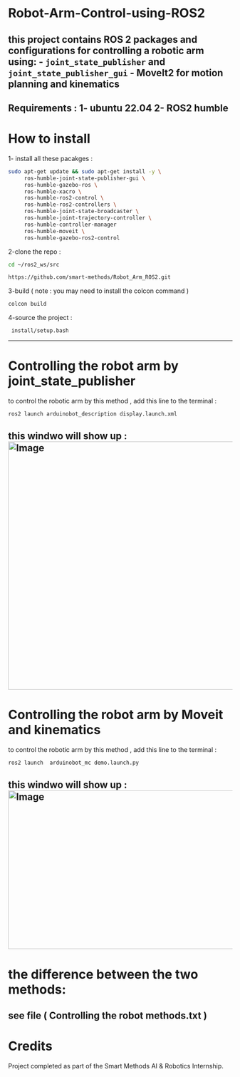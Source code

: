 # Robot-Arm-Control-using-ROS2
this project contains ROS 2 packages and configurations for controlling a robotic arm using:  - `joint_state_publisher` and `joint_state_publisher_gui` - MoveIt2 for motion planning and kinematics
---
 Requirements :
1- ubuntu 22.04
2- ROS2 humble
---
# How to install
1- install all these pacakges :
```bash
sudo apt-get update && sudo apt-get install -y \
     ros-humble-joint-state-publisher-gui \
     ros-humble-gazebo-ros \
     ros-humble-xacro \
     ros-humble-ros2-control \
     ros-humble-ros2-controllers \
     ros-humble-joint-state-broadcaster \
     ros-humble-joint-trajectory-controller \
     ros-humble-controller-manager
     ros-humble-moveit \
     ros-humble-gazebo-ros2-control
```
2-clone the repo :
```bash
cd ~/ros2_ws/src
```
```bash
https://github.com/smart-methods/Robot_Arm_ROS2.git
```
3-build ( note : you may need to install the colcon command )
```bash
colcon build
```
4-source the project :
```bash
 install/setup.bash
```
---
# Controlling the robot arm by joint_state_publisher
to control the robotic arm by this method , add this line to the terminal :
```bash
ros2 launch arduinobot_description display.launch.xml
```
this windwo will show up : 
<img width="920" height="557" alt="Image" src="https://github.com/user-attachments/assets/96d37d06-71a3-43d8-9c47-df918f425114" />
---
# Controlling the robot arm by Moveit and kinematics
to control the robotic arm by this method , add this line to the terminal :
```bash
ros2 launch  arduinobot_mc demo.launch.py
```
this windwo will show up : 
<img width="1120" height="356" alt="Image" src="https://github.com/user-attachments/assets/c5dc7e24-f836-4cf9-bd7d-828458e2299f" />
---
# the difference between the two methods:
see file ( Controlling the robot methods.txt )
---
# Credits
Project completed as part of the Smart Methods AI & Robotics Internship.

